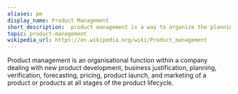 ```yaml
---
aliases: pm
display_name: Product Management
short_description:  product management is a way to organize the planning, production, marketing and other tasks related to the creation and distribution of a product.
topic: product-management
wikipedia_url: https://en.wikipedia.org/wiki/Product_management
---
```

Product management is an organisational function within a company dealing with new product development, business justification, planning, verification, forecasting, pricing, product launch, and marketing of a product or products at all stages of the product lifecycle.
